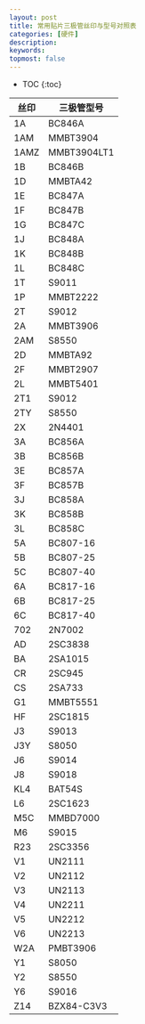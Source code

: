 ```yaml
---
layout: post
title: 常用贴片三极管丝印与型号对照表
categories: [硬件]
description: 
keywords: 
topmost: false
---
```


* TOC
{:toc}

| 丝印 | 三极管型号  |
| ---- | ----------- |
| 1A   | BC846A      |
| 1AM  | MMBT3904    |
| 1AMZ | MMBT3904LT1 |
| 1B   | BC846B      |
| 1D   | MMBTA42     |
| 1E   | BC847A      |
| 1F   | BC847B      |
| 1G   | BC847C      |
| 1J   | BC848A      |
| 1K   | BC848B      |
| 1L   | BC848C      |
| 1T   | S9011       |
| 1P   | MMBT2222    |
| 2T   | S9012       |
| 2A   | MMBT3906    |
| 2AM  | S8550       |
| 2D   | MMBTA92     |
| 2F   | MMBT2907    |
| 2L   | MMBT5401    |
| 2T1  | S9012       |
| 2TY  | S8550       |
| 2X   | 2N4401      |
| 3A   | BC856A      |
| 3B   | BC856B      |
| 3E   | BC857A      |
| 3F   | BC857B      |
| 3J   | BC858A      |
| 3K   | BC858B      |
| 3L   | BC858C      |
| 5A   | BC807-16    |
| 5B   | BC807-25    |
| 5C   | BC807-40    |
| 6A   | BC817-16    |
| 6B   | BC817-25    |
| 6C   | BC817-40    |
| 702  | 2N7002      |
| AD   | 2SC3838     |
| BA   | 2SA1015     |
| CR   | 2SC945      |
| CS   | 2SA733      |
| G1   | MMBT5551    |
| HF   | 2SC1815     |
| J3   | S9013       |
| J3Y  | S8050       |
| J6   | S9014       |
| J8   | S9018       |
| KL4  | BAT54S      |
| L6   | 2SC1623     |
| M5C  | MMBD7000    |
| M6   | S9015       |
| R23  | 2SC3356     |
| V1   | UN2111      |
| V2   | UN2112      |
| V3   | UN2113      |
| V4   | UN2211      |
| V5   | UN2212      |
| V6   | UN2213      |
| W2A  | PMBT3906    |
| Y1   | S8050       |
| Y2   | S8550       |
| Y6   | S9016       |
| Z14  | BZX84-C3V3  |
